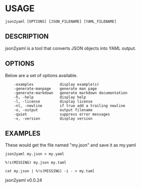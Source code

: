
# USAGE

	json2yaml [OPTIONS] [JSON_FILENAME] [YAML_FILENAME]

## DESCRIPTION


json2yaml is a tool that converts JSON objects into YAML output.


## OPTIONS

Below are a set of options available.

```
    -examples            display example(s)
    -generate-manpage    generate man page
    -generate-markdown   generate markdown documentation
    -h, -help            display help
    -l, -license         display license
    -nl, -newline        if true add a trailing newline
    -o, -output          output filename
    -quiet               suppress error messages
    -v, -version         display version
```


## EXAMPLES


These would get the file named "my.json" and save it as my.yaml

    json2yaml my.json > my.yaml

	%!s(MISSING) my.json my.taml

	cat my.json | %!s(MISSING) -i - > my.taml



json2yaml v0.0.24
